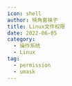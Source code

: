 ```yaml
---
icon: shell
author: 犄角套袜子
title: Linux文件权限
date: 2022-06-05
category:
  - 操作系统
  - Linux
tag:
  - permission
  - umask
---
```



